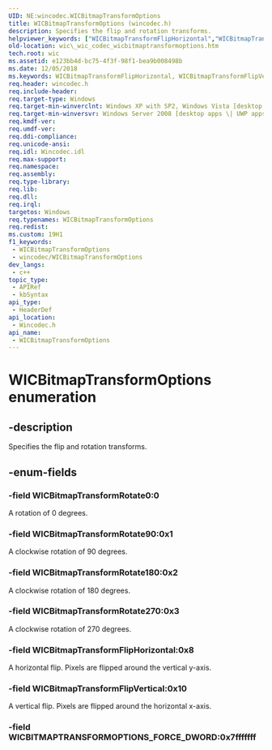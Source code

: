 ```yaml
---
UID: NE:wincodec.WICBitmapTransformOptions
title: WICBitmapTransformOptions (wincodec.h)
description: Specifies the flip and rotation transforms.
helpviewer_keywords: ["WICBitmapTransformFlipHorizontal","WICBitmapTransformFlipVertical","WICBitmapTransformOptions","WICBitmapTransformOptions enumeration [Windows Imaging Component]","WICBitmapTransformRotate0","WICBitmapTransformRotate180","WICBitmapTransformRotate270","WICBitmapTransformRotate90","_wic_codec_wicbitmaptransformoptions","wic._wic_codec_wicbitmaptransformoptions","wincodec/WICBitmapTransformFlipHorizontal","wincodec/WICBitmapTransformFlipVertical","wincodec/WICBitmapTransformOptions","wincodec/WICBitmapTransformRotate0","wincodec/WICBitmapTransformRotate180","wincodec/WICBitmapTransformRotate270","wincodec/WICBitmapTransformRotate90"]
old-location: wic\_wic_codec_wicbitmaptransformoptions.htm
tech.root: wic
ms.assetid: e123bb4d-bc75-4f3f-98f1-bea9b008498b
ms.date: 12/05/2018
ms.keywords: WICBitmapTransformFlipHorizontal, WICBitmapTransformFlipVertical, WICBitmapTransformOptions, WICBitmapTransformOptions enumeration [Windows Imaging Component], WICBitmapTransformRotate0, WICBitmapTransformRotate180, WICBitmapTransformRotate270, WICBitmapTransformRotate90, _wic_codec_wicbitmaptransformoptions, wic._wic_codec_wicbitmaptransformoptions, wincodec/WICBitmapTransformFlipHorizontal, wincodec/WICBitmapTransformFlipVertical, wincodec/WICBitmapTransformOptions, wincodec/WICBitmapTransformRotate0, wincodec/WICBitmapTransformRotate180, wincodec/WICBitmapTransformRotate270, wincodec/WICBitmapTransformRotate90
req.header: wincodec.h
req.include-header: 
req.target-type: Windows
req.target-min-winverclnt: Windows XP with SP2, Windows Vista [desktop apps \| UWP apps]
req.target-min-winversvr: Windows Server 2008 [desktop apps \| UWP apps]
req.kmdf-ver: 
req.umdf-ver: 
req.ddi-compliance: 
req.unicode-ansi: 
req.idl: Wincodec.idl
req.max-support: 
req.namespace: 
req.assembly: 
req.type-library: 
req.lib: 
req.dll: 
req.irql: 
targetos: Windows
req.typenames: WICBitmapTransformOptions
req.redist: 
ms.custom: 19H1
f1_keywords:
 - WICBitmapTransformOptions
 - wincodec/WICBitmapTransformOptions
dev_langs:
 - c++
topic_type:
 - APIRef
 - kbSyntax
api_type:
 - HeaderDef
api_location:
 - Wincodec.h
api_name:
 - WICBitmapTransformOptions
---
```


# WICBitmapTransformOptions enumeration


## -description

Specifies the flip and rotation transforms.

## -enum-fields

### -field WICBitmapTransformRotate0:0

A rotation of 0 degrees.

### -field WICBitmapTransformRotate90:0x1

A clockwise rotation of 90 degrees.

### -field WICBitmapTransformRotate180:0x2

A clockwise rotation of 180 degrees.

### -field WICBitmapTransformRotate270:0x3

A clockwise rotation of 270 degrees.

### -field WICBitmapTransformFlipHorizontal:0x8

A horizontal flip. Pixels are flipped around the vertical y-axis.

### -field WICBitmapTransformFlipVertical:0x10

A vertical flip. Pixels are flipped around the horizontal x-axis.

### -field WICBITMAPTRANSFORMOPTIONS_FORCE_DWORD:0x7fffffff

